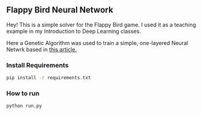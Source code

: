 ## Flappy Bird Neural Network

Hey! This is a simple solver for the Flappy Bird game. I used it as a teaching example in my Introduction to Deep Learning classes.

Here a Genetic Algorithm was used to train a simple, one-layered Neural Netwrk based in [this article.](https://www.askforgametask.com/tutorial/machine-learning-algorithm-flappy-bird/)

### Install Requirements
```bash
pip install -r requirements.txt
```

### How to run
```bash
python run.py
```
